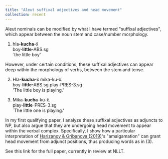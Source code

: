 ```yaml
---
title: "Aleut suffixal adjectives and head movement"
collection: recent
---
```


Aleut nominals can be modified by what I have termed "suffixal adjectives", which appear between the noun stem and case/number morphology.

1. hla-**kucha**-x̂ \
   boy-**little**-ABS.sg \
   `the little boy'
   
However, under certain conditions, these suffixal adjectives can appear deep within the morphology of verbs, between the stem and tense.

2. Hla-**kucha**-x̂ mika-ku-x̂. \
   boy-**little**-ABS.sg play-PRES-3.sg \
   'The little boy is playing.'

3. Mika-**kucha**-ku-x̂. \
   play-**little**-PRES-3.sg \
   `The little one is playing.'

In my first qualifying paper, I analyze these suffixal adjectives as adjuncts to NP, but also argue that they are undergoing head movement to appear within the verbal complex. Specifically, I show how a particular interpretation of [Harizanov & Gribanova (2019)](https://web.stanford.edu/~gribanov/downloads/Harizanov-Gribanova-2019.pdf)'s "amalgamation" can grant head movement from adjunct positions, thus producing words as in (3).

See this link for the full paper, currently in review at NLLT.
